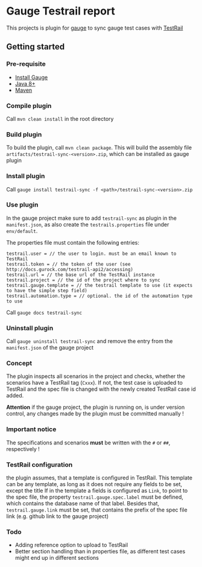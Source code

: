 # Gauge Testrail report

This projects is plugin for [gauge](http://getgauge.io) to sync gauge test cases with [TestRail](http://http://www.gurock.com/testrail/)

## Getting started

### Pre-requisite

- [Install Gauge](https://docs.gauge.org/installing.html#installation)
- [Java 8+](https://www.java.com/en/download/index.jsp)
- [Maven](https://maven.apache.org/install.html)

### Compile plugin
Call `mvn clean install` in the root directory

### Build plugin
To build the plugin, call `mvn clean package`.
This will build the assembly file `artifacts/testrail-sync-<version>.zip`, which can be installed as gauge plugin

### Install plugin
Call `gauge install testrail-sync -f <path>/testrail-sync-<version>.zip`

### Use plugin
In the gauge project make sure to add `testrail-sync` as plugin in the `manifest.json`, as also create the `testrails.properties` file under `env/default`.

The properties file must contain the following entries:
```
testrail.user = // the user to login. must be an email known to TestRail
testrail.token = // the token of the user (see http://docs.gurock.com/testrail-api2/accessing)
testrail.url = // the base url of the TestRail instance
testrail.project = // the id of the project where to sync
testrail.gauge.template = // the testrail template to use (it expects to have the simple step field)
testrail.automation.type = // optional. the id of the automation type to use
```

Call `gauge docs testrail-sync`

### Uninstall plugin
Call `gauge uninstall testrail-sync` and remove the entry from the `manifest.json` of the gauge project

### Concept
The plugin inspects all scenarios in the project and checks, whether the scenarios have a TestRail tag (`Cxxx`).
If not, the test case is uploaded to TestRail and the spec file is changed with the newly created TestRail case id added.

__Attention__ if the gauge project, the plugin is running on, is under version control, any changes made by the plugin must be committed manually !

### Important notice
The specifications and scenarios __must__ be written with the `#` or `##`, respectively !

### TestRail configuration
the plugin assumes, that a template is configured in TestRail. This template can be any template, as long as it does not require any fields to be set,
except the title
If in the template a fields is configured as `Link`, to point to the spec file, the property `testrail.gauge.spec.label` must be defined, which contains
the database name of that label. Besides that, `testrail.gauge.link` must be set, that contains the prefix of the spec file link (e.g. github link to the
gauge project)

### Todo
* Adding reference option to upload to TestRail
* Better section handling than in properties file, as different test cases might end up in different sections
